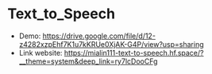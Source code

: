 # Text_to_Speech
- Demo: https://drive.google.com/file/d/12-z4282xzpEhf7K1u7kKRUe0XjAK-G4P/view?usp=sharing
- Link website: https://mialin111-text-to-speech.hf.space/?__theme=system&deep_link=ry7lcDooCFg

